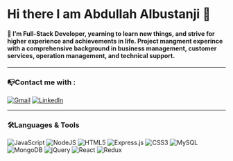 # Hi there I am Abdullah Albustanji 👋
#### 🔭 I’m Full-Stack Developer, yearning to learn new things, and strive for higher experience and achievements in life. Project mangment experince with a comprehensive background in business management, customer services, operation management, and technical support.
----
### 📭Contact me with :
 
[![Gmail](https://img.shields.io/badge/Gmail-D14836?style=for-the-badge&logo=gmail&logoColor=white)]("mailto:Abdulla.albustanji@gmail.com?"
)
[![LinkedIn](https://img.shields.io/badge/linkedin-%230077B5.svg?style=for-the-badge&logo=linkedin&logoColor=white<href="https://www.linkedin.com/in/abdullahalbustanji/.com?">)](https://www.linkedin.com/in/abdullahalbustanji/)


----
### 🛠️Languages & Tools

![JavaScript](https://img.shields.io/badge/javascript-%23323330.svg?style=for-the-badge&logo=javascript&logoColor=%23F7DF1E)
![NodeJS](https://img.shields.io/badge/node.js-6DA55F?style=for-the-badge&logo=node.js&logoColor=white)
![HTML5](https://img.shields.io/badge/html5-%23E34F26.svg?style=for-the-badge&logo=html5&logoColor=white)
![Express.js](https://img.shields.io/badge/express.js-%23404d59.svg?style=for-the-badge&logo=express&logoColor=%2361DAFB)
![CSS3](https://img.shields.io/badge/css3-%231572B6.svg?style=for-the-badge&logo=css3&logoColor=white)
![MySQL](https://img.shields.io/badge/mysql-%2300f.svg?style=for-the-badge&logo=mysql&logoColor=white)
![MongoDB](https://img.shields.io/badge/MongoDB-%234ea94b.svg?style=for-the-badge&logo=mongodb&logoColor=white)
![jQuery](https://img.shields.io/badge/jquery-%230769AD.svg?style=for-the-badge&logo=jquery&logoColor=white)
![React](https://img.shields.io/badge/react-%2320232a.svg?style=for-the-badge&logo=react&logoColor=%2361DAFB)
![Redux](https://img.shields.io/badge/redux-%23593d88.svg?style=for-the-badge&logo=redux&logoColor=white)
<!--
**AbdullahAlbustanji/AbdullahAlbustanji** is a ✨ _special_ ✨ repository because its `README.md` (this file) appears on your GitHub profile.

Here are some ideas to get you started:

- 🔭 I’m currently working on ...
- 🌱 I’m currently learning ...
- 👯 I’m looking to collaborate on ...
- 🤔 I’m looking for help with ...
- 💬 Ask me about ...
- 📫 How to reach me: ...
- 😄 Pronouns: ...
- ⚡ Fun fact: ...
-->
